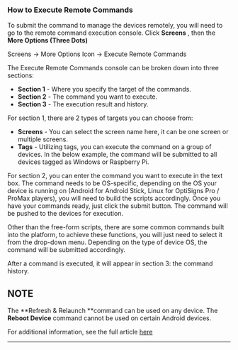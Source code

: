 ### How to Execute Remote Commands

To submit the command to manage the devices remotely, you will need to go to the remote command execution console. Click **Screens** , then the **More Options (Three Dots)**

Screens -> More Options Icon -> Execute Remote Commands



The Execute Remote Commands console can be broken down into three sections:

  * **Section 1** \- Where you specify the target of the commands.
  * **Section 2** \- The command you want to execute.
  * **Section 3** \- The execution result and history.





For section 1, there are 2 types of targets you can choose from:

  * **Screens** \- You can select the screen name here, it can be one screen or multiple screens.
  * **Tags** \- Utilizing tags, you can execute the command on a group of devices. In the below example, the command will be submitted to all devices tagged as Windows or Raspberry Pi.





For section 2, you can enter the command you want to execute in the text box. The command needs to be OS-specific, depending on the OS your device is running on (Android for Android Stick, Linux for OptiSigns Pro / ProMax players), you will need to build the scripts accordingly. Once you have your commands ready, just click the submit button. The command will be pushed to the devices for execution.

Other than the free-form scripts, there are some common commands built into the platform, to achieve these functions, you will just need to select it from the drop-down menu. Depending on the type of device OS, the command will be submitted accordingly.



After a command is executed, it will appear in section 3: the command history.

**NOTE**  
---  
The **Refresh & Relaunch **command can be used on any device. The **Reboot Device** command cannot be used on certain Android devices.

For additional information, see the full article [here](https://support.optisigns.com/hc/en-us/articles/30010338528659)

---
